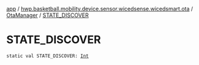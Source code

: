 [app](../../index.md) / [hwp.basketball.mobility.device.sensor.wicedsense.wicedsmart.ota](../index.md) / [OtaManager](index.md) / [STATE_DISCOVER](.)

# STATE_DISCOVER

`static val STATE_DISCOVER: `[`Int`](https://kotlinlang.org/api/latest/jvm/stdlib/kotlin/-int/index.html)